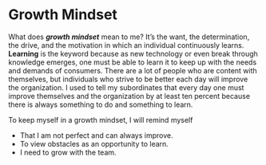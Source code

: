 # Growth Mindset

What does ***growth mindset*** mean to me? It’s the want, the determination, the drive, and the motivation in which an individual continuously learns. **Learning** is the keyword because as new technology or even break through knowledge emerges, one must be able to learn it to keep up with the needs and demands of consumers. There are a lot of people who are content with themselves, but individuals who strive to be better each day will improve the organization. I used to tell my subordinates that every day one must improve themselves and the organization by at least ten percent because there is always something to do and something to learn.

To keep myself in a growth mindset, I will remind myself

- That I am not perfect and can always improve.
- To view obstacles as an opportunity to learn.
- I need to grow with the team.
